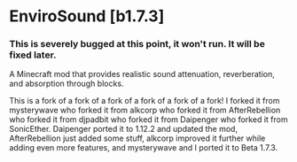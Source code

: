 # EnviroSound [b1.7.3]

### This is severely bugged at this point, it won't run. It will be fixed later.

A Minecraft mod that provides realistic sound attenuation, reverberation, and absorption through blocks.

This is a fork of a fork of a fork of a fork of a fork of a fork!
I forked it from mysterywave who forked it from alkcorp who forked it from AfterRebellion who forked it from djpadbit who forked it from Daipenger who forked it from SonicEther.
Daipenger ported it to 1.12.2 and updated the mod, AfterRebellion just added some stuff, alkcorp improved it further while adding even more features, and mysterywave and I ported it to Beta 1.7.3.